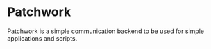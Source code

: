 # Patchwork
Patchwork is a simple communication backend to be used for simple applications and scripts.
